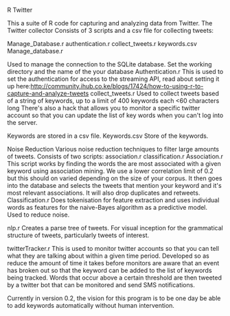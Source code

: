 R Twitter

This a suite of R code for capturing and analyzing data from Twitter. The Twitter collector Consists of 3 scripts and a csv file for collecting tweets:

Manage_Database.r authentication.r collect_tweets.r keywords.csv Manage_database.r

Used to manage the connection to the SQLite database. Set the working directory and the name of the your database Authentication.r This is used to set the authentication for access to the streaming API, read about setting it up here:http://community.ihub.co.ke/blogs/17424/how-to-using-r-to-capture-and-analyze-tweets collect_tweets.r Used to collect tweets based of a string of keywords, up to a limit of 400 keywords each <60 characters long There's also a hack that allows you to monitor a specific twitter account so that you can update the list of key words when you can't log into the server.

Keywords are stored in a csv file. Keywords.csv Store of the keywords.

Noise Reduction Various noise reduction techniques to filter large amounts of tweets. Consists of two scripts: association.r classification.r Association.r This script works by finding the words the are most associated with a given keyword using association mining. We use a lower correlation limit of 0.2 but this should on varied depending on the size of your corpus. It then goes into the database and selects the tweets that mention your keyword and it's most relevant associations. It will also drop duplicates and retweets. Classification.r Does tokenisation for feature extraction and uses individual words as features for the naive-Bayes algorithm as a predictive model. Used to reduce noise.

nlp.r Creates a parse tree of tweets. For visual inception for the grammatical structure of tweets, particularly tweets of interest.

twitterTracker.r This is used to monitor twitter accounts so that you can tell what they are talking about within a given time period. Developed so as reduce the amount of time it takes before monitors are aware that an event has broken out so that the keyword can be added to the list of keywords being tracked. Words that occur above a certain threshold are then tweeted by a twitter bot that can be monitored and send SMS notifications.

Currently in version 0.2, the vision for this program is to be one day be able to add keywords automatically without human intervention.
